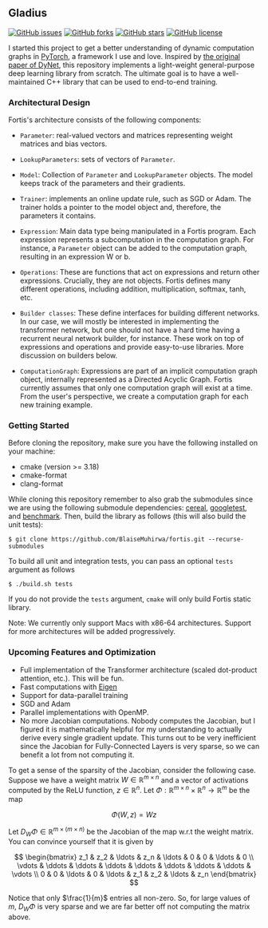 
## Gladius

[![GitHub issues](https://img.shields.io/github/issues/BlaiseMuhirwa/gladius)](https://github.com/BlaiseMuhirwa/gladius/issues)
[![GitHub forks](https://img.shields.io/github/forks/BlaiseMuhirwa/gladius)](https://github.com/BlaiseMuhirwa/gladius/network)
[![GitHub stars](https://img.shields.io/github/stars/BlaiseMuhirwa/gladius)](https://github.com/BlaiseMuhirwa/gladius/stargazers)
[![GitHub license](https://img.shields.io/github/license/BlaiseMuhirwa/gladius)](https://github.com/BlaiseMuhirwa/gladius/blob/main/LICENSE)

I started this project to get a better understanding of dynamic computation graphs in [PyTorch](https://pytorch.org/), a framework 
I use and love. Inspired by [the original paper of DyNet](https://arxiv.org/pdf/1701.03980.pdf), this repository implements a light-weight general-purpose deep learning 
library from scratch. The ultimate goal is to have a well-maintained C++ library that can be used to end-to-end training. 

### Architectural Design
Fortis's architecture consists of the following components: 

- `Parameter`: real-valued vectors and matrices representing weight matrices
        and bias vectors. 
- `LookupParameters`: sets of vectors of `Parameter`. 
- `Model`: Collection of `Parameter` and `LookupParameter` objects. The model keeps track 
        of the parameters and their gradients. 
- `Trainer`: implements an online update rule, such as SGD or Adam. The trainer holds a 
        pointer to the model object and, therefore, the parameters it contains. 
- `Expression`: Main data type being manipulated in a Fortis program. Each expression
        represents a subcomputation in the computation graph. For instance, a `Parameter` 
        object can be added to the computation graph, resulting in an expression W or b. 

- `Operations`: These are functions that act on expressions and return other expressions. 
        Crucially, they are not objects. Fortis defines many different operations, including
        addition, multiplication, softmax, tanh, etc. 
- `Builder classes`: These define interfaces for building different networks. In our case, we
        will mostly be interested in implementing the transformer network, but one should not 
        have a hard time having a recurrent neural network builder, for instance. 
        These work on top of expressions and operations and provide easy-to-use libraries. 
        More discussion on builders below. 
- `ComputationGraph`: Expressions are part of an implicit computation graph object, internally represented as a Directed Acyclic Graph. 
        Fortis currently assumes that only one computation graph will exist at a time. 
        From the user's perspective, we create a computation graph for each new training 
        example.
        
### Getting Started
Before cloning the repository, make sure you have the following installed on your
machine:
- cmake (version >= 3.18)
- cmake-format 
- clang-format 

While cloning this repository remember to also grab the submodules since we are using the 
following submodule dependencies: [cereal](https://uscilab.github.io/cereal/), [googletest](http://google.github.io/googletest/),
and [benchmark](https://github.com/google/benchmark). Then, build the library as follows (this will also build the unit tests):

```shell
$ git clone https://github.com/BlaiseMuhirwa/fortis.git --recurse-submodules
```
To build all unit and integration tests, you can pass an optional `tests` argument as follows

```shell
$ ./build.sh tests
```

If you do not provide the `tests` argument, `cmake` will only build Fortis static library. 

Note: We currently only support Macs with x86-64 architectures. Support for more architectures will be added progressively. 

### Upcoming Features and Optimization
- Full implementation of the Transformer architecture (scaled dot-product attention, etc.). This will be fun.
- Fast computations with [Eigen](https://eigen.tuxfamily.org/index.php?title=Main_Page)
- Support for data-parallel training 
- SGD and Adam 
- Parallel implementations with OpenMP. 
- No more Jacobian computations. Nobody computes the Jacobian, but I figured it is mathematically helpful for my understanding to actually 
derive every single gradient update. This turns out to be very inefficient since the Jacobian for Fully-Connected Layers is very sparse, so we 
can benefit a lot from not computing it. 

To get a sense of the sparsity of the Jacobian, consider the following case. Suppose we have a weight matrix $W \in \mathbb{R}^{m\times n}$ and a vector of activations computed by the ReLU function, $z \in \mathbb{R}^{n}$. Let $\Phi: \mathbb{R}^{m\times n}\times \mathbb{R}^{n} \to \mathbb{R}^{m}$ be the map

$$
\Phi(W,z) = Wz
$$

Let $D_{W}\Phi \in \mathbb{R}^{m \times (m\times n)}$ be the Jacobian of the map w.r.t the weight matrix. You can convince yourself that it is given by

$$
\begin{bmatrix}
z_1 & z_2 & \ldots & z_n & \ldots & 0 & 0 & \ldots & 0 \\
\vdots & \ddots & \ddots & \ddots & \ddots & \ddots & \ddots & \ddots & \vdots \\
0 & 0 & \ldots & 0 & \ldots & z_1 & z_2 & \ldots & z_n
\end{bmatrix}
$$

Notice that only $\frac{1}{m}$ entries all non-zero. So, for large values of $m$, $D_{W}\Phi$ is very sparse and we are far better off not computing the matrix above. 

